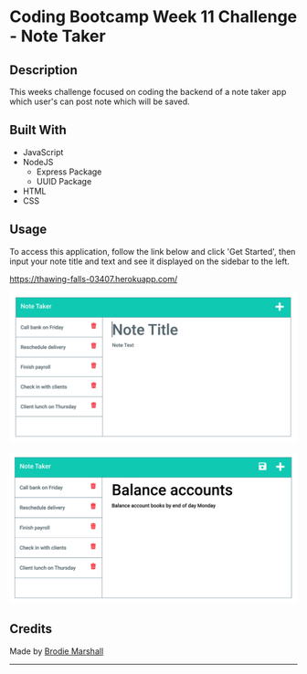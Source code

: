 # Coding Bootcamp Week 11 Challenge - Note Taker

## Description

This weeks challenge focused on coding the backend of a note taker app which user's can post note which will be saved.

## Built With

* JavaScript
* NodeJS
    * Express Package
    * UUID Package
* HTML
* CSS

## Usage

To access this application, follow the link below and click 'Get Started', then input your note title and text and see it displayed on the sidebar to the left.

https://thawing-falls-03407.herokuapp.com/  

![Existing notes are listed in the left-hand column with empty fields on the right-hand side for the new note’s title and text.](./Assets/11-express-homework-demo-01.png)

![Note titled “Balance accounts” reads, “Balance account books by end of day Monday,” with other notes listed on the left.](./Assets/11-express-homework-demo-02.png)

## Credits

Made by [Brodie Marshall](https://github.com/brodie02)

---